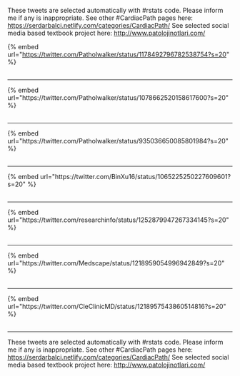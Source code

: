 

These tweets are selected automatically with #rstats code. Please inform me if any is inappropriate.
See other #CardiacPath pages here: https://serdarbalci.netlify.com/categories/CardiacPath/ 
See selected social media based textbook project here: http://www.patolojinotlari.com/

{% embed url="https://twitter.com/Patholwalker/status/1178492796782538754?s=20" %}<br>
<br>
<hr>
{% embed url="https://twitter.com/Patholwalker/status/1078662520158617600?s=20" %}<br>
<br>
<hr>
{% embed url="https://twitter.com/Patholwalker/status/935036650085801984?s=20" %}<br>
<br>
<hr>
{% embed url="https://twitter.com/BinXu16/status/1065225250227609601?s=20" %}<br>
<br>
<hr>
{% embed url="https://twitter.com/researchinfo/status/1252879947267334145?s=20" %}<br>
<br>
<hr>
{% embed url="https://twitter.com/Medscape/status/1218959054996942849?s=20" %}<br>
<br>
<hr>
{% embed url="https://twitter.com/CleClinicMD/status/1218957543860514816?s=20" %}<br>
<br>
<hr>


These tweets are selected automatically with #rstats code. Please inform me if any is inappropriate.
See other #CardiacPath pages here: https://serdarbalci.netlify.com/categories/CardiacPath/ 
See selected social media based textbook project here: http://www.patolojinotlari.com/
